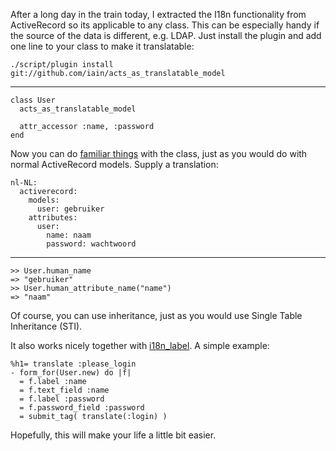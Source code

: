 After a long day in the train today, I extracted the I18n functionality from ActiveRecord so its applicable to any class. This can be especially handy if the source of the data is different, e.g. LDAP. Just install the plugin and add one line to your class to make it translatable:

    ./script/plugin install git://github.com/iain/acts_as_translatable_model

---

    class User
      acts_as_translatable_model

      attr_accessor :name, :password
    end

Now you can do [familiar things](/translating-activerecord) with the class, just as you would do with normal ActiveRecord models. Supply a translation:

    nl-NL:
      activerecord:
        models:
          user: gebruiker
        attributes:
          user:
            name: naam
            password: wachtwoord

---

    >> User.human_name
    => "gebruiker"
    >> User.human_attribute_name("name")
    => "naam"

Of course, you can use inheritance, just as you would use Single Table Inheritance (STI).

It also works nicely together with [i18n_label](/form-labels-in-rails-22). A simple example:

    %h1= translate :please_login
    - form_for(User.new) do |f|
      = f.label :name
      = f.text_field :name
      = f.label :password
      = f.password_field :password
      = submit_tag( translate(:login) )

Hopefully, this will make your life a little bit easier.
